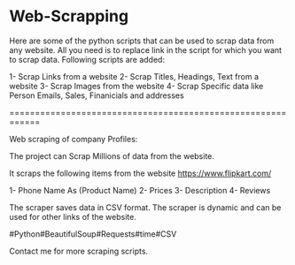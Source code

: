 # Web-Scrapping
Here are some of the python scripts that can be used to scrap data from any website. All you need is to replace link in the script for which you want to scrap data. Following scripts are added:

1- Scrap Links from a website 2- Scrap Titles, Headings, Text from a website 3- Scrap Images from the website 4- Scrap Specific data like Person Emails, Sales, Finanicials and addresses

============================================================

Web scraping of company Profiles:

The project can Scrap Millions of data from the website.

It scraps the following items from the website https://www.flipkart.com/

1- Phone Name As (Product Name) 
2- Prices 
3- Description 
4- Reviews

The scraper saves data in CSV format. The scraper is dynamic and can be used for other links of the website.

#Python#BeautifulSoup#Requests#time#CSV

Contact me for more scraping scripts.
